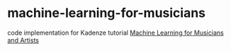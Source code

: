 # machine-learning-for-musicians
code implementation for Kadenze tutorial [Machine Learning for Musicians and Artists](https://www.kadenze.com/courses/machine-learning-for-musicians-and-artists-v/info)

